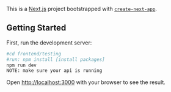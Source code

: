 This is a [Next.js](https://nextjs.org/) project bootstrapped with [`create-next-app`](https://github.com/vercel/next.js/tree/canary/packages/create-next-app).

## Getting Started

First, run the development server:

```bash
#cd frontend/testing
#run: npm install [install packages]
npm run dev
NOTE: make sure your api is running
```

Open [http://localhost:3000](http://localhost:3000) with your browser to see the result.

